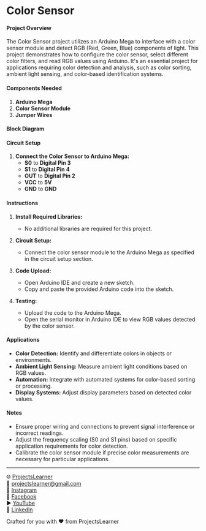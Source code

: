 # Color Sensor

#### Project Overview

The Color Sensor project utilizes an Arduino Mega to interface with a color sensor module and detect RGB (Red, Green, Blue) components of light. This project demonstrates how to configure the color sensor, select different color filters, and read RGB values using Arduino. It's an essential project for applications requiring color detection and analysis, such as color sorting, ambient light sensing, and color-based identification systems.

#### Components Needed

1. **Arduino Mega**
2. **Color Sensor Module**
3. **Jumper Wires**

#### Block Diagram


#### Circuit Setup

1. **Connect the Color Sensor to Arduino Mega:**
   - **S0** to **Digital Pin 3**
   - **S1** to **Digital Pin 4**
   - **OUT** to **Digital Pin 2**
   - **VCC** to **5V**
   - **GND** to **GND**

#### Instructions

1. **Install Required Libraries:**
   - No additional libraries are required for this project.

2. **Circuit Setup:**
   - Connect the color sensor module to the Arduino Mega as specified in the circuit setup section.

3. **Code Upload:**
   - Open Arduino IDE and create a new sketch.
   - Copy and paste the provided Arduino code into the sketch.

4. **Testing:**
   - Upload the code to the Arduino Mega.
   - Open the serial monitor in Arduino IDE to view RGB values detected by the color sensor.

#### Applications

- **Color Detection:** Identify and differentiate colors in objects or environments.
- **Ambient Light Sensing:** Measure ambient light conditions based on RGB values.
- **Automation:** Integrate with automated systems for color-based sorting or processing.
- **Display Systems:** Adjust display parameters based on detected color values.

#### Notes

- Ensure proper wiring and connections to prevent signal interference or incorrect readings.
- Adjust the frequency scaling (S0 and S1 pins) based on specific application requirements for color detection.
- Calibrate the color sensor module if precise color measurements are necessary for particular applications.

---

🌐 [ProjectsLearner](https://projectslearner.com/learn/arduino-mega-color-sensor)  
📧 [projectslearner@gmail.com](mailto:projectslearner@gmail.com)  
📸 [Instagram](https://www.instagram.com/projectslearner/)  
📘 [Facebook](https://www.facebook.com/projectslearner)  
▶️ [YouTube](https://www.youtube.com/@ProjectsLearner)  
📘 [LinkedIn](https://www.linkedin.com/in/projectslearner)  

Crafted for you with ❤️ from ProjectsLearner
